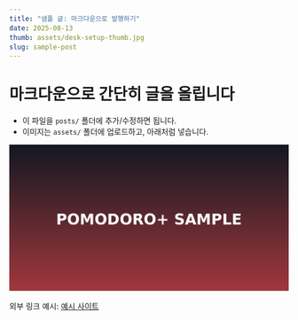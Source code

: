 ```yaml
---
title: "샘플 글: 마크다운으로 발행하기"
date: 2025-08-13
thumb: assets/desk-setup-thumb.jpg
slug: sample-post
---
```

# 마크다운으로 간단히 글을 올립니다

- 이 파일을 `posts/` 폴더에 추가/수정하면 됩니다.
- 이미지는 `assets/` 폴더에 업로드하고, 아래처럼 넣습니다.

![책상](assets/desk-setup.jpg)

외부 링크 예시: [예시 사이트](https://example.com)
